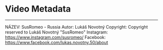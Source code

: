 # Video Metadata
-------------------------


NÁZEV: SusRomeo - Russia
Autor: Lukáš Novotný
Copyright: Copyright reserved to Lukáš Novotný "SusRomeo"
Instagram: https://www.instagram.com/susromeo/
Facebook: https://www.facebook.com/lukas.novotny.50/about
